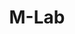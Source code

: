 ---
git: https://github.com/m-lab
logohandle: measurementlabnet
sort: measurementlab
title: M-Lab
twitter: https://x.com/measurementlab
website: https://www.measurementlab.net/
---